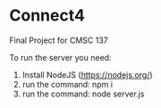 # Connect4
Final Project for CMSC 137


To run the server you need:

  1. Install NodeJS (https://nodejs.org/)
  2. run the command: npm i
  3. run the command: node server.js
